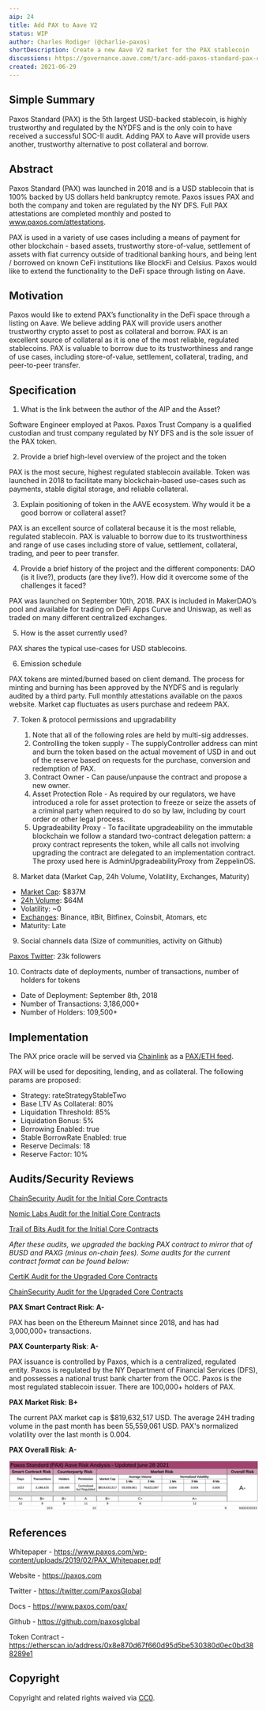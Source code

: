 ```yaml
---
aip: 24
title: Add PAX to Aave V2
status: WIP
author: Charles Rodiger (@charlie-paxos)
shortDescription: Create a new Aave V2 market for the PAX stablecoin
discussions: https://governance.aave.com/t/arc-add-paxos-standard-pax-collateral-borrow-support/3739
created: 2021-06-29
---
```


## Simple Summary

Paxos Standard (PAX) is the 5th largest USD-backed stablecoin, is highly trustworthy and regulated by the NYDFS and is the only coin to have received a successful SOC-II audit. Adding PAX to Aave will provide users another, trustworthy alternative to post collateral and borrow.

## Abstract

Paxos Standard (PAX) was launched in 2018 and is a USD stablecoin that is 100% backed by US dollars held bankruptcy remote. Paxos issues PAX and both the company and token are regulated by the NY DFS. Full PAX attestations are completed monthly and posted to www.paxos.com/attestations.

PAX is used in a variety of use cases including a means of payment for other blockchain - based assets, trustworthy store-of-value, settlement of assets with fiat currency outside of traditional banking hours, and being lent / borrowed on known CeFi institutions like BlockFi and Celsius. Paxos would like to extend the functionality to the DeFi space through listing on Aave.

## Motivation

Paxos would like to extend PAX’s functionality in the DeFi space through a listing on Aave. We believe adding PAX will provide users another trustworthy crypto asset to post as collateral and borrow. PAX is an excellent source of collateral as it is one of the most reliable, regulated stablecoins. PAX is valuable to borrow due to its trustworthiness and range of use cases, including store-of-value, settlement, collateral, trading, and peer-to-peer transfer.

## Specification

1. What is the link between the author of the AIP and the Asset?

Software Engineer employed at Paxos. Paxos Trust Company is a qualified custodian and trust company regulated by NY DFS and is the sole issuer of the PAX token.

2. Provide a brief high-level overview of the project and the token

PAX is the most secure, highest regulated stablecoin available. Token was launched in 2018 to facilitate many blockchain-based use-cases such as payments, stable digital storage, and reliable collateral.

3. Explain positioning of token in the AAVE ecosystem. Why would it be a good borrow or collateral asset?

PAX is an excellent source of collateral because it is the most reliable, regulated stablecoin. PAX is valuable to borrow due to its trustworthiness and range of use cases including store of value, settlement, collateral, trading, and peer to peer transfer.

4. Provide a brief history of the project and the different components: DAO (is it live?), products (are they live?). How did it overcome some of the challenges it faced?

PAX was launched on September 10th, 2018. PAX is included in MakerDAO’s pool and available for trading on DeFi Apps Curve and Uniswap, as well as traded on many different centralized exchanges.

5. How is the asset currently used?

PAX shares the typical use-cases for USD stablecoins.

6. Emission schedule

    
PAX tokens are minted/burned based on client demand. The process for minting and burning has been approved by the NYDFS and is regularly audited by a third party. Full monthly attestations available on the paxos website. Market cap fluctuates as users purchase and redeem PAX.

7. Token & protocol permissions and upgradability
    1. Note that all of the following roles are held by multi-sig addresses.
    2. Controlling the token supply - The supplyController address can mint and burn the token based on the actual movement of USD in and out of the reserve based on requests for the purchase, conversion and redemption of PAX.
    3. Contract Owner - Can pause/unpause the contract and propose a new owner.
    4. Asset Protection Role - As required by our regulators, we have introduced a role for asset protection to freeze or seize the assets of a criminal party when required to do so by law, including by court order or other legal process.
    5. Upgradeability Proxy - To facilitate upgradeability on the immutable blockchain we follow a standard two-contract delegation pattern: a proxy contract represents the token, while all calls not involving upgrading the contract are delegated to an implementation contract. The proxy used here is AdminUpgradeabilityProxy from ZeppelinOS.
    

8. Market data (Market Cap, 24h Volume, Volatility, Exchanges, Maturity)

* [Market Cap](https://etherscan.io/token/0x8e870d67f660d95d5be530380d0ec0bd388289e1): $837M
* [24h Volume](https://www.coingecko.com/en/coins/paxos-standard): $64M
* Volatility: ~0
* [Exchanges](https://www.coingecko.com/en/coins/paxos-standard#markets): Binance, itBit, Bitfinex, Coinsbit, Atomars, etc
* Maturity: Late

9. Social channels data (Size of communities, activity on Github)
   
[Paxos Twitter](https://twitter.com/PaxosGlobal): 23k followers

10. Contracts date of deployments, number of transactions, number of holders for tokens

* Date of Deployment: September 8th, 2018
* Number of Transactions: 3,186,000+ 
* Number of Holders: 109,500+

## Implementation

The PAX price oracle will be served via [Chainlink](http://chain.link) as a [PAX/ETH feed](https://data.chain.link/ethereum/mainnet/crypto-eth/pax-eth). 

PAX will be used for depositing, lending, and as collateral. The following params are proposed:

- Strategy: rateStrategyStableTwo
- Base LTV As Collateral: 80%
- Liquidation Threshold: 85%
- Liquidation Bonus: 5%
- Borrowing Enabled: true
- Stable BorrowRate Enabled: true
- Reserve Decimals: 18
- Reserve Factor: 10%

## Audits/Security Reviews

[ChainSecurity Audit for the Initial Core Contracts](https://github.com/paxosglobal/pax-contracts/blob/master/audit-reports/ChainSecurity_Audit_Report.pdf)

[Nomic Labs Audit for the Initial Core Contracts](https://github.com/paxosglobal/pax-contracts/blob/master/audit-reports/Nomic_Labs_Audit_Report.pdf)

[Trail of Bits Audit for the Initial Core Contracts](https://github.com/paxosglobal/pax-contracts/blob/master/audit-reports/Trail_of_Bits_Audit_Report.pdf)

*After these audits, we upgraded the backing PAX contract to mirror that of BUSD and PAXG (minus on-chain fees). Some audits for the current contract format can be found below:*

[CertiK Audit for the Upgraded Core Contracts](https://github.com/paxosglobal/paxos-gold-contract/blob/master/audit-reports/paxg-audits/CertiK_Verification_Report_for_Paxos.pdf)

[ChainSecurity Audit for the Upgraded Core Contracts](https://github.com/paxosglobal/paxos-gold-contract/blob/master/audit-reports/paxg-audits/ChainSecurity_PAXOS-GOLD.pdf)

**PAX Smart Contract Risk**: **A-**

PAX has been on the Ethereum Mainnet since 2018, and has had 3,000,000+ transactions.

**PAX Counterparty Risk**: **A-**

PAX issuance is controlled by Paxos, which is a centralized, regulated entity. Paxos is regulated by the NY Department of Financial Services (DFS), and possesses a national trust bank charter from the OCC. Paxos is the most regulated stablecoin issuer.
There are 100,000+ holders of PAX.

**PAX Market Risk**: **B+**

The current PAX market cap is $819,632,517 USD. The average 24H trading volume in the past month has been 55,559,061 USD. PAX's normalized volatility over the last month is 0.004.

**PAX Overall Risk**: **A-**

![PAX Risk Analysis](../assets/AIP-23/aip23-img.png?raw=true "PAX Risk Analysis")

## References

Whitepaper - https://www.paxos.com/wp-content/uploads/2019/02/PAX_Whitepaper.pdf

Website - https://paxos.com

Twitter - https://twitter.com/PaxosGlobal

Docs - https://www.paxos.com/pax/

Github - https://github.com/paxosglobal

Token Contract - https://etherscan.io/address/0x8e870d67f660d95d5be530380d0ec0bd388289e1

## Copyright

Copyright and related rights waived via [CC0](https://creativecommons.org/publicdomain/zero/1.0/).
